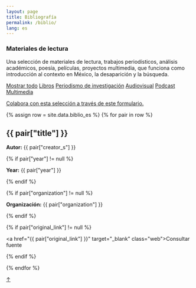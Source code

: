 ```yaml
---
layout: page
title: Bibliografía
permalink: /biblio/
lang: es
---
```


<h3>Materiales de lectura</h3>

<div class="directorio">
<p class="intro">Una selección de materiales de lectura, trabajos periodísticos, análisis académicos, poesía, películas, proyectos multimedia, que funciona como introducción al contexto en México, la desaparición y la búsqueda.</p>
</div>

<div class="side">
  <a href="#" class="tag factive" data-filter="all">Mostrar todo</a>
  <a href="#" class="tag" data-filter=".libro">Libros</a>
  <a href="#" class="tag" data-filter=".periodismo">Periodismo de investigación</a>
  <a href="#" class="tag" data-filter=".audiovisual">Audiovisual</a>
  <a href="#" class="tag" data-filter=".podcast">Podcast</a>
  <a href="#" class="tag" data-filter=".multimedia">Multimedia</a>

<p><a href="#" target="_blank">Colabora con esta selección a través de este formulario.</a></p>  
</div>

<div class="directorio">
{% assign row = site.data.biblio_es %}
{% for pair in row %}

<div class="line {{ pair["format"] }}">
  <h2>{{ pair["title"] }}</h2>
  <p><strong>Autor:</strong> {{ pair["creator_s"] }}</p>

  {% if pair["year"] != null %}
    <p><strong>Year:</strong> {{ pair["year"] }}</p>
  {% endif %}

  {% if pair["organization"] != null %}
    <p><strong>Organización:</strong> {{ pair["organization"] }}</p>
  {% endif %}

  {% if pair["original_link"] != null %}
    <p><a href="{{ pair["original_link"] }}" target="_blank" class="web">Consultar fuente</a></p>
  {% endif %}

</div><!-- row -->
{% endfor %}

</div><!-- directorio -->

<a href="#" id="top">↑</a>
